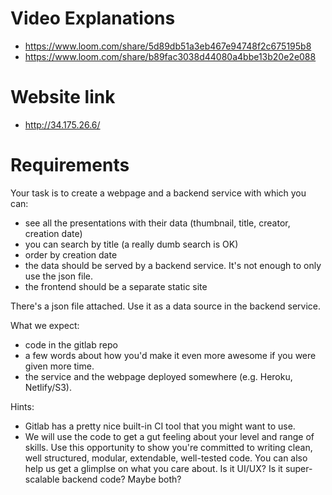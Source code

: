# Video Explanations

- https://www.loom.com/share/5d89db51a3eb467e94748f2c675195b8
- https://www.loom.com/share/b89fac3038d44080a4bbe13b20e2e088

# Website link

- http://34.175.26.6/

# Requirements

Your task is to create a webpage and a backend service with which you can:
- see all the presentations with their data (thumbnail, title, creator, creation date)
- you can search by title (a really dumb search is OK)
- order by creation date
- the data should be served by a backend service. It's not enough to only use the json file.
- the frontend should be a separate static site

There's a json file attached. Use it as a data source in the backend service.

What we expect:
- code in the gitlab repo
- a few words about how you'd make it even more awesome if you were given more time.
- the service and the webpage deployed somewhere (e.g. Heroku, Netlify/S3).

Hints:
- Gitlab has a pretty nice built-in CI tool that you might want to use.
- We will use the code to get a gut feeling about your level and range of skills. Use this opportunity to show you're committed to writing clean, well structured, modular, extendable, well-tested code. You can also help us get a glimplse on what you care about. Is it UI/UX? Is it super-scalable backend code? Maybe both?